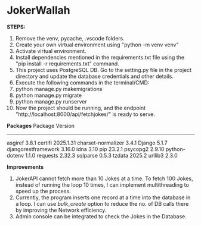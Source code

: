# JokerWallah
**STEPS:**
1. Remove the venv, pycache, .vscode folders.
2. Create your own virtual environment using "python -m venv venv"
3. Activate virtual environment.
4. Install dependencies mentioned in the requirements.txt file using the "pip install -r requirements.txt" command.
5. This project uses PostgreSQL DB. Go to the setting.py file in the project directory and update the database credentials and other details.
6. Execute the following commands in the terminal/CMD:
7.   python manage.py makemigrations
8.   python manage.py migrate
9.   python manage.py runserver
10. Now the project should be running, and the endpoint "http://localhost:8000/api/fetchjokes/" is ready to serve.


**Packages**
Package             Version
------------------- ---------
asgiref             3.8.1
certifi             2025.1.31
charset-normalizer  3.4.1
Django              5.1.7
djangorestframework 3.16.0
idna                3.10
pip                 23.2.1
psycopg2            2.9.10
python-dotenv       1.1.0
requests            2.32.3
sqlparse            0.5.3
tzdata              2025.2
urllib3             2.3.0


**Improvements**
1. JokerAPI cannot fetch more than 10 Jokes at a time. To fetch 100 Jokes, instead of running the loop 10 times, I can implement multithreading to speed up the process.
2. Currently, the program inserts one record at a time into the database in a loop. I can use _bulk_create_ option to reduce the no. of DB calls there by improving the Network efficiency.
3. Admin console can be integrated to check the Jokes in the Database. 
